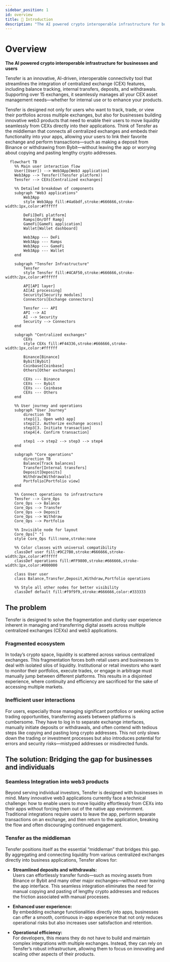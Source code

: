 ```yaml
---
sidebar_position: 1
id: overview
title: 🧭 Introduction
description: "The AI powered crypto interoperable infrastructure for businesses and users"
---
```


# Overview

**The AI powered crypto interoperable infrastructure for businesses and users**

Tensfer is an innovative, AI-driven, interoperable connectivity tool that streamlines the integration of centralized exchange (CEX) features, including balance tracking, internal transfers, deposits, and withdrawals. Supporting over 15 exchanges, it seamlessly manages all your CEX asset management needs—whether for internal use or to enhance your products.

Tensfer is designed not only for users who want to track, trade, or view their portfolios across multiple exchanges, but also for businesses building innovative web3 products that need to enable their users to move liquidity seamlessly from CEXs directly into their applications. Think of Tensfer as the middleman that connects all centralized exchanges and embeds their functionality into your apps, allowing your users to link their favorite exchange and perform transactions—such as making a deposit from Binance or withdrawing from Bybit—without leaving the app or worrying about copying and pasting lengthy crypto addresses.

```mermaid
  flowchart TB
    %% Main user interaction flow
    User([User]) --> Web3App[Web3 application]
    Web3App --> Tensfer((Tensfer platform))
    Tensfer --> CEXs[Centralized exchanges]
    
    %% Detailed breakdown of components
    subgraph "Web3 applications"
        Web3App
        style Web3App fill:#4a6bdf,stroke:#666666,stroke-width:1px,color:#ffffff
        
        DeFi[DeFi platform]
        Ramps[On/Off Ramp]
        GameFi[GameFi application]
        Wallet[Wallet dashboard]
        
        Web3App --- DeFi
        Web3App --- Ramps
        Web3App --- GameFi
        Web3App --- Wallet
    end
    
    subgraph "Tensfer Infrastructure"
        Tensfer
        style Tensfer fill:#4CAF50,stroke:#666666,stroke-width:2px,color:#ffffff
        
        API[API layer]
        AI[AI processing]
        Security[Security modules]
        Connectors[Exchange connectors]
        
        Tensfer --- API
        API --> AI
        AI --> Security
        Security --> Connectors
    end
    
    subgraph "Centralized exchanges"
        CEXs
        style CEXs fill:#F44336,stroke:#666666,stroke-width:1px,color:#ffffff
        
        Binance[Binance]
        Bybit[Bybit]
        Coinbase[Coinbase]
        Others[Other exchanges]
        
        CEXs --- Binance
        CEXs --- Bybit
        CEXs --- Coinbase
        CEXs --- Others
    end
    
    %% User journey and operations
    subgraph "User Journey"
        direction TB
        step1[1. Open web3 app]
        step2[2. Authorize exchange access]
        step3[3. Initiate transaction]
        step4[4. Confirm transaction]
        
        step1 --> step2 --> step3 --> step4
    end
    
    subgraph "Core operations"
        direction TB
        Balance[Track balances]
        Transfer[Internal transfers]
        Deposit[Deposits]
        Withdraw[Withdrawals]
        Portfolio[Portfolio view]
    end
    
    %% Connect operations to infrastructure
    Tensfer --> Core_Ops
    Core_Ops --> Balance
    Core_Ops --> Transfer
    Core_Ops --> Deposit
    Core_Ops --> Withdraw
    Core_Ops --> Portfolio
    
    %% Invisible node for layout
    Core_Ops[" "]
    style Core_Ops fill:none,stroke:none

    %% Color classes with universal compatibility
    classDef user fill:#9C27B0,stroke:#666666,stroke-width:2px,color:#ffffff
    classDef operations fill:#FF9800,stroke:#666666,stroke-width:1px,color:#000000
    
    class User user
    class Balance,Transfer,Deposit,Withdraw,Portfolio operations
    
    %% Style all other nodes for better visibility
    classDef default fill:#f9f9f9,stroke:#666666,color:#333333

```

## The problem

Tensfer is designed to solve the fragmentation and clunky user experience inherent in managing and transferring digital assets across multiple centralized exchanges (CEXs) and web3 applications.

### Fragmented ecosystem

In today’s crypto space, liquidity is scattered across various centralized exchanges. This fragmentation forces both retail users and businesses to deal with isolated silos of liquidity. Institutional or retail investors who want to monitor their portfolios, execute trades, or engage in arbitrage must manually jump between different platforms. This results in a disjointed experience, where continuity and efficiency are sacrificed for the sake of accessing multiple markets.

### Inefficient user interactions

For users, especially those managing significant portfolios or seeking active trading opportunities, transferring assets between platforms is cumbersome. They have to log in to separate exchange interfaces, manually initiate deposits or withdrawals, and often contend with tedious steps like copying and pasting long crypto addresses. This not only slows down the trading or investment processes but also introduces potential for errors and security risks—mistyped addresses or misdirected funds.

## The solution: Bridging the gap for businesses and individuals

### Seamless Integration into web3 products

Beyond serving individual investors, Tensfer is designed with businesses in mind. Many innovative web3 applications currently face a technical challenge: how to enable users to move liquidity effortlessly from CEXs into their apps without forcing them out of the native app environment. Traditional integrations require users to leave the app, perform separate transactions on an exchange, and then return to the application, breaking the flow and often discouraging continued engagement.

### Tensfer as the middleman

Tensfer positions itself as the essential “middleman” that bridges this gap. By aggregating and connecting liquidity from various centralized exchanges directly into business applications, Tensfer allows for:

- **Streamlined deposits and withdrawals:**  
  Users can effortlessly transfer funds—such as moving assets from Binance or Bybit and many other major exchanges—without ever leaving the app interface. This seamless integration eliminates the need for manual copying and pasting of lengthy crypto addresses and reduces the friction associated with manual processes.

- **Enhanced user experience:**  
  By embedding exchange functionalities directly into apps, businesses can offer a smooth, continuous in-app experience that not only reduces operational risks but also increases user satisfaction and retention.

- **Operational efficiency:**  
  For developers, this means they do not have to build and maintain complex integrations with multiple exchanges. Instead, they can rely on Tensfer’s robust infrastructure, allowing them to focus on innovating and scaling other aspects of their products.
